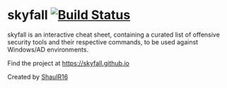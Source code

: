 # skyfall [![Build Status][]][travis]

[Build Status]: https://travis-ci.org/skyfall/skyfall.github.io.svg?branch=master
[travis]: https://travis-ci.org/skyfall/skyfall.github.io

skyfall is an interactive cheat sheet, containing a curated list of offensive security tools and their respective commands, to be used against Windows/AD environments.

Find the project at https://skyfall.github.io

Created by [ShaulR16](https://twitter.com/x)

